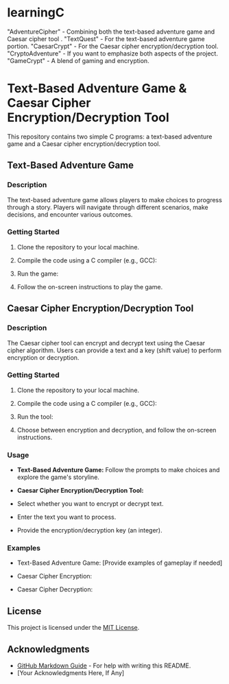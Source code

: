 # learningC
"AdventureCipher" - Combining both the text-based adventure game and Caesar cipher tool .  "TextQuest" - For the text-based adventure game portion.  "CaesarCrypt" - For the Caesar cipher encryption/decryption tool.  "CryptoAdventure" - If you want to emphasize both aspects of the project.  "GameCrypt" - A blend of gaming and encryption.


# Text-Based Adventure Game & Caesar Cipher Encryption/Decryption Tool

This repository contains two simple C programs: a text-based adventure game and a Caesar cipher encryption/decryption tool.

## Text-Based Adventure Game

### Description

The text-based adventure game allows players to make choices to progress through a story. Players will navigate through different scenarios, make decisions, and encounter various outcomes.

### Getting Started

1. Clone the repository to your local machine.

2. Compile the code using a C compiler (e.g., GCC):




3. Run the game:



4. Follow the on-screen instructions to play the game.

## Caesar Cipher Encryption/Decryption Tool

### Description

The Caesar cipher tool can encrypt and decrypt text using the Caesar cipher algorithm. Users can provide a text and a key (shift value) to perform encryption or decryption.

### Getting Started

1. Clone the repository to your local machine.

2. Compile the code using a C compiler (e.g., GCC):

3. Run the tool:


4. Choose between encryption and decryption, and follow the on-screen instructions.

### Usage

- **Text-Based Adventure Game:** Follow the prompts to make choices and explore the game's storyline.

- **Caesar Cipher Encryption/Decryption Tool:**
- Select whether you want to encrypt or decrypt text.
- Enter the text you want to process.
- Provide the encryption/decryption key (an integer).

### Examples

- Text-Based Adventure Game: [Provide examples of gameplay if needed]

- Caesar Cipher Encryption:


- Caesar Cipher Decryption:


## License

This project is licensed under the [MIT License](LICENSE).

## Acknowledgments

- [GitHub Markdown Guide](https://guides.github.com/features/mastering-markdown/) - For help with writing this README.
- [Your Acknowledgments Here, If Any]
